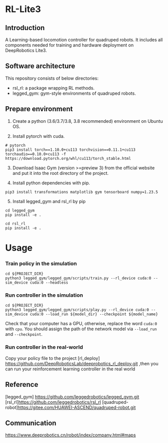 # RL-Lite3

## Introduction
A Learning-based locomotion controller for quadruped robots. It includes all components needed for training and hardware deployment on DeepRobotics Lite3.
## Software architecture
This repository consists of below directories:
- rsl_rl: a package wrapping RL methods.
- legged_gym: gym-style environments of quadruped robots.


## Prepare environment 
1.  Create a python (3.6/3.7/3.8, 3.8 recommended) environment on Ubuntu OS.

2.  Install pytorch with cuda.
```
# pytorch
pip3 install torch==1.10.0+cu113 torchvision==0.11.1+cu113 torchaudio==0.10.0+cu113 -f https://download.pytorch.org/whl/cu113/torch_stable.html
```

3.  Download Isaac Gym (version >=preview 3) from the official website and put it into the root directory of the project.

4. Install python dependencies with pip.
```
pip3 install transformations matplotlib gym tensorboard numpy=1.23.5
```

5. Install legged_gym and rsl_rl by pip
```
cd legged_gym
pip install -e .

cd rsl_rl
pip install -e .
```

# Usage

### Train policy in the simulation
```
cd ${PROJECT_DIR}
python3 legged_gym/legged_gym/scripts/train.py --rl_device cuda:0 --sim_device cuda:0 --headless
```

### Run controller in the simulation
```
cd ${PROJECT_DIR}
python3 legged_gym/legged_gym/scripts/play.py --rl_device cuda:0 --sim_device cuda:0 --load_run ${model_dir} --checkpoint ${model_name}
```
Check that your computer has a GPU, otherwise, replace the word `cuda:0` with `cpu`.
You should assign the path of the network model via `--load_run` and `--checkpoint`. 

### Run controller in the real-world

Copy your policy file to the project [rl_deploy] https://github.com/DeepRoboticsLab/deeprobotics_rl_deploy.git ,then you can run your reinforcement learning controller in the real world

## Reference
[legged_gym] https://github.com/leggedrobotics/legged_gym.git
[rsl_rl]https://github.com/leggedrobotics/rsl_rl
[quadruped-robot]https://gitee.com/HUAWEI-ASCEND/quadruped-robot.git




## Communication
https://www.deeprobotics.cn/robot/index/company.html#maps
